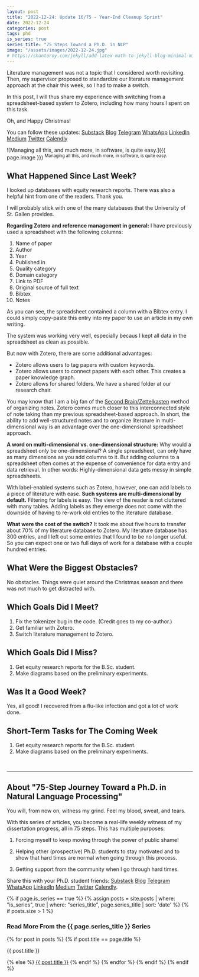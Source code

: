 ```yaml
---
layout: post
title: "2022-12-24: Update 16/75 - Year-End Cleanup Sprint"
date: 2022-12-24
categories: post
tags: phd
is_series: true
series_title: "75 Steps Toward a Ph.D. in NLP"
image: "/assets/images/2022-12-24.jpg"
# https://shantoroy.com/jekyll/add-latex-math-to-jekyll-blog-minimal-mistakes/
---
```

<script type="text/javascript" async
    src="https://cdnjs.cloudflare.com/ajax/libs/mathjax/2.7.6/MathJax.js?config=TeX-MML-AM_CHTML">
</script>

<script type="text/x-mathjax-config">
    MathJax.Hub.Config({
        extensions: ["tex2jax.js"],
        jax: ["input/TeX", "output/HTML-CSS"],
        tex2jax: {
        inlineMath: [ ['$','$'], ["\\(","\\)"] ],
        displayMath: [ ['$$','$$'], ["\\[","\\]"] ],
        processEscapes: true
        },
        "HTML-CSS": { availableFonts: ["TeX"] }
    });
</script>

Literature management was not a topic that I considered worth revisiting. Then, my supervisor proposed to standardize our literature management approach at the chair this week, so I had to make a switch.

In this post, I will thus share my experience with switching from a spreadsheet-based system to Zotero, including how many hours I spent on this task.

Oh, and Happy Christmas!

You can follow these updates: [Substack](https://nlpjourney.substack.com/) [Blog](https://janspoerer.github.io/phdstudies/) [Telegram](https://t.me/+gmkAaVlKPh4xZTky) [WhatsApp](https://chat.whatsapp.com/F6901LMMJWIGlxrahkgBcq) [LinkedIn](https://www.linkedin.com/in/janspoerer/) [Medium](https://medium.com/@janspoerer/about) [Twitter](https://twitter.com/JanSpoerer) [Calendly](https://calendly.com/janspoerer/60m-private)

![Managing all this, and much more, in software, is quite easy.]({{ page.image }})
<sup>Managing all this, and much more, in software, is quite easy.</sup>

## What Happened Since Last Week?

I looked up databases with equity research reports. There was also a helpful hint from one of the readers. Thank you.

I will probably stick with one of the many databases that the University of St. Gallen provides.

**Regarding Zotero and reference management in general:** I have previously used a spreadsheet with the following columns:

<ol>
  <li>Name of paper</li>
  <li>Author</li>
  <li>Year</li>
  <li>Published in</li>
  <li>Quality category</li>
  <li>Domain category</li>
  <li>Link to PDF</li>
  <li>Original source of full text</li>
  <li>Bibtex</li>	
  <li>Notes</li>
</ol>

As you can see, the spreadsheet contained a column with a Bibtex entry. I could simply copy-paste this entry into my paper to use an article in my own writing. 

The system was working very well, especially becaus I kept all data in the spreadsheet as clean as possible.

But now with Zotero, there are some additional advantages:

<ul>
  <li>Zotero allows users to tag papers with custom keywords.</li>
  <li>Zotero allows users to connect papers with each other. This creates a paper knowledge graph.</li>
  <li>Zotero allows for shared folders. We have a shared folder at our research chair.</li>
</ul>

You may know that I am a big fan of the [Second Brain/Zettelkasten](https://janspoerer.github.io/secondbrain/) method of organizing notes. Zotero comes much closer to this interconnected style of note taking than my previous spreadsheet-based approach. In short, the ability to add well-structured notes and to organize literature in multi-dimensional way is an advantage over the one-dimensional spreadsheet approach.

**A word on multi-dimensional vs. one-dimensional structure:** Why would a spreadsheet only be one-dimensional? A single spreadsheet, can only have as many dimensions as you add columns to it. But adding columns to a spreadsheet often comes at the expense of convenience for data entry and data retrieval. In other words: Highly-dimensional data gets messy in simple spreadsheets.

With label-enabled systems such as Zotero, however, one can add labels to a piece of literature with ease. **Such systems are multi-dimensional by default.** Filtering for labels is easy. The view of the reader is not cluttered with many tables. Adding labels as they emerge does not come with the downside of having to re-work old entries to the literature database.

**What were the cost of the switch?** It took me about five hours to transfer about 70% of my literature database to Zotero. My literature database has 300 entries, and I left out some entries that I found to be no longer useful. So you can expect one or two full days of work for a database with a couple hundred entries.

## What Were the Biggest Obstacles?

No obstacles. Things were quiet around the Christmas season and there was not much to get distracted with.

## Which Goals Did I Meet?

<ol>
  <li>Fix the tokenizer bug in the code. (Credit goes to my co-author.)</li>
  <li>Get familiar with Zotero.</li>
  <li>Switch literature management to Zotero.</li>
</ol>

## Which Goals Did I Miss?

<ol>
  <li>Get equity research reports for the B.Sc. student.</li>
  <li>Make diagrams based on the preliminary experiments.</li>
</ol>

## Was It a Good Week?

Yes, all good! I recovered from a flu-like infection and got a lot of work done.

## Short-Term Tasks for The Coming Week

<ol>
  <li>Get equity research reports for the B.Sc. student.</li>
  <li>Make diagrams based on the preliminary experiments.</li>
</ol>

<br>

____________________________________

## About "75-Step Journey Toward a Ph.D. in Natural Language Processing"

You will, from now on, witness my grind. Feel my blood, sweat, and tears.

With this series of articles, you become a real-life weekly witness of my dissertation progress, all in 75 steps. This has multiple purposes:

1) Forcing myself to keep moving through the power of public shame!

2) Helping other (prospective) Ph.D. students to stay motivated and to show that hard times are normal when going through this process.

3) Getting support from the community when I go through hard times.

Share this with your Ph.D. student friends: [Substack](https://nlpjourney.substack.com/) [Blog](https://janspoerer.github.io/phdstudies/) [Telegram](https://t.me/+gmkAaVlKPh4xZTky) [WhatsApp](https://chat.whatsapp.com/F6901LMMJWIGlxrahkgBcq) [LinkedIn](https://www.linkedin.com/in/janspoerer/) [Medium](https://medium.com/@janspoerer/about) [Twitter](https://twitter.com/JanSpoerer) [Calendly](https://calendly.com/janspoerer/60m-private).

{% if page.is_series == true %}
    {% assign posts = site.posts | where: "is_series", true | where: "series_title", page.series_title | sort: 'date' %}
    {% if posts.size > 1 %}

<h3 class="text-success p-3 pb-0">Read More From the {{ page.series_title }} Series</h3>
        {% for post in posts %}
                {% if post.title == page.title %}
<p class="nav-link bullet-pointer mb-0">{{ post.title }}</p>
                {% else %}
<a class="nav-link bullet-hash" href="{{ post.url }}">{{ post.title }}</a>
                {% endif %}
        {% endfor %}
    {% endif %}
{% endif %}
